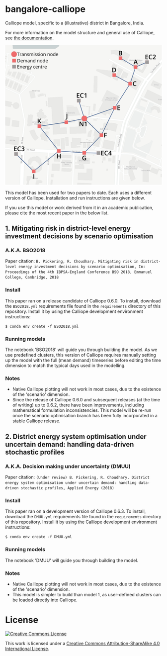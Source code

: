 # bangalore-calliope
Calliope model, specific to a (illustrative) district in Bangalore, India.

For more information on the model structure and general use of Calliope, see [the documentation](https://calliope.readthedocs.io/en/stable/).

![Bangalore district map](bangalore_district.png)

This model has been used for two papers to date. Each uses a different version of Calliope. Installation and run instructions are given below.

If you use this model or work derived from it in an academic publication, please cite the most recent paper in the below list.

## 1. Mitigating risk in district-level energy investment decisions by scenario optimisation
### A.K.A. BSO2018

Paper citation: `B. Pickering, R. Choudhary. Mitigating risk in district-level energy investment decisions by scenario optimisation, In: Proceedings of the 4th IBPSA-England Conference BSO 2018, Emmanuel College, Cambridge, 2018`

### Install

This paper ran on a release candidate of Calliope 0.6.0. To install, download the `BSO2018.yml` requirements file found in the `requirements` directory of this repository. Install it by using the Calliope development environment instructions:

```shell
$ conda env create -f BSO2018.yml
```

### Running models

The notebook 'BSO2018' will guide you through building the model. As we use predefined clusters, this version of Calliope requires manually setting up the model with the full (mean demand) timeseries before editing the time dimension to match the typical days used in the modelling.

### Notes

* Native Calliope plotting will not work in most cases, due to the existence of the 'scenario' dimension.
* Since the release of Calliope 0.6.0 and subsequent releases (at the time of writing) up to 0.6.2, there have been improvements, including mathematical formulation inconsistencies. This model will be re-run once the scenario optimisation branch has been fully incorporated in a stable Calliope release.


## 2. District energy system optimisation under uncertain demand: handling data-driven stochastic profiles
### A.K.A. Decision making under uncertainty (DMUU)

Paper citation: `(Under review) B. Pickering, R. Choudhary. District energy system optimisation under uncertain demand: handling data-driven stochastic profiles, Applied Energy (2018)`

### Install

This paper ran on a development version of Calliope 0.6.3. To install, download the `DMUU.yml` requirements file found in the `requirements` directory of this repository. Install it by using the Calliope development environment instructions:

```shell
$ conda env create -f DMUU.yml
```

### Running models

The notebook 'DMUU' will guide you through building the model.

### Notes

* Native Calliope plotting will not work in most cases, due to the existence of the 'scenario' dimension.
* This model is simpler to build than model 1, as user-defined clusters can be loaded directly into Calliope.

# License

[![Creative Commons License](https://i.creativecommons.org/l/by-sa/4.0/88x31.png)](https://creativecommons.org/licenses/by-sa/4.0/)

This work is licensed under a [Creative Commons Attribution-ShareAlike 4.0 International License](http://creativecommons.org/licenses/by-sa/4.0/).